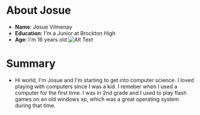 # About Josue 
* **Name**: Josue Vilmenay
* **Education**: I'm a Junior at Brockton High
* **Age**: I'm 16 years old
![Alt Text](https://patch.com/img/cdn20/users/1625498/20170320/011303/styles/raw/public/article_images/img_20170311_130734-1489986502-2221.jpg)

# Summary
* Hi world, I'm Josue and I'm starting to get into computer science. I loved playing with computers since I was a kid. I remeber when I used a computer for the first time. I was in 2nd grade and I used to play flash games on an old windows xp, which was a great operating system during that time.
